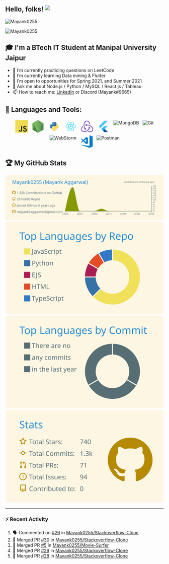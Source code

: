 ## Hello, folks! <img src="https://github.com/Mayank0255/Mayank0255/blob/main/wave.gif" align="top" width="30px">
<p align="left"> <img src="https://komarev.com/ghpvc/?username=Mayank0255&label=Profile Views&color=blue&style=flat" alt="Mayank0255" /></p>
<p align="left"> <img src="https://img.shields.io/github/followers/Mayank0255?label=Follow&style=social" alt="Mayank0255" /></p>


## 🎓 I'm a BTech IT Student at Manipal University Jaipur
- 🔭 I’m currently practicing questions on LeetCode
- 🌱 I’m currently learning Data mining & Flutter
- 👯 I’m open to opportunities for Spring 2021, and Summer 2021
- 💬 Ask me about Node.js / Python / MySQL / React.js / Tableau
- 📫 How to reach me: [Linkedin](https://www.linkedin.com/in/mayank-aggarwal-14301b168/) or Discord (Mayank#9665)


[//]: <> (🔧 Technologies & Tools)

## 🧰 Languages and Tools:
<p align="center">
  <img src="https://raw.githubusercontent.com/github/explore/80688e429a7d4ef2fca1e82350fe8e3517d3494d/topics/javascript/javascript.png" alt="Javascript" height="40" style="vertical-align:top; margin:4px">
  <img src="https://raw.githubusercontent.com/github/explore/80688e429a7d4ef2fca1e82350fe8e3517d3494d/topics/nodejs/nodejs.png" alt="Node Js" height="40" style="vertical-align:top; margin:4px">
  <img src="https://raw.githubusercontent.com/github/explore/80688e429a7d4ef2fca1e82350fe8e3517d3494d/topics/python/python.png" alt="Python" height="40" style="vertical-align:top; margin:4px">
  <img src="https://raw.githubusercontent.com/github/explore/80688e429a7d4ef2fca1e82350fe8e3517d3494d/topics/react/react.png" alt="React" height="40" style="vertical-align:top; margin:4px">
  <img src="https://raw.githubusercontent.com/github/explore/80688e429a7d4ef2fca1e82350fe8e3517d3494d/topics/redux/redux.png" alt="Redux" height="40" style="vertical-align:top; margin:4px">
  <img src="https://raw.githubusercontent.com/github/explore/cebd63002168a05a6a642f309227eefeccd92950/topics/flutter/flutter.png" alt="Flutter" height="40" style="vertical-align:top; margin:4px">
  <img src="https://avatars.githubusercontent.com/u/45120?s=200&v=4" alt="MongoDB" height="40" style="vertical-align:top; margin:4px">
  <img src="https://avatars.githubusercontent.com/u/18133?s=200&v=4" alt="Git" height="40" style="vertical-align:top; margin:4px">
  <img src="https://png2.cleanpng.com/sh/3a14bb40445f18db8ebcb44803243292/L0KzQYq3U8E5N6VtjZH0aYP2gLBuTgdmaqR5hAR2LXrohLP5gflve15veehqc3P1ecH7TflvfJZsitN9ZXSwdLb9hfxweJ5qRdducIOwfbbrifEuPZQ9fqY6OEPoQ7e8VMIvPmI9T6gANUK0RYa5WMkzOmo2UaU8Nz7zfri=/kisspng-webstorm-jetbrains-javascript-integrated-developme-eeps-media-5c8f4183e3f542.6187655215528922919337.png" alt="WebStorm" height="40" style="vertical-align:top; margin:4px">
  <img src="https://raw.githubusercontent.com/github/explore/80688e429a7d4ef2fca1e82350fe8e3517d3494d/topics/visual-studio-code/visual-studio-code.png" alt="VS Code" height="40" style="vertical-align:top; margin:4px">
  <img src="https://avatars.githubusercontent.com/u/10251060?s=200&v=4" alt="Postman" height="40" style="vertical-align:top; margin:4px">
</p>

## 🏆 My GitHub Stats

[![](https://raw.githubusercontent.com/Mayank0255/Mayank0255/main/profile-summary-card-output/solarized/0-profile-details.svg)](https://github.com/vn7n24fzkq/github-profile-summary-cards)
[![](https://raw.githubusercontent.com/Mayank0255/Mayank0255/main/profile-summary-card-output/solarized/1-repos-per-language.svg)](https://github.com/vn7n24fzkq/github-profile-summary-cards)
[![](https://raw.githubusercontent.com/Mayank0255/Mayank0255/main/profile-summary-card-output/solarized/2-most-commit-language.svg)](https://github.com/vn7n24fzkq/github-profile-summary-cards)
[![](https://raw.githubusercontent.com/Mayank0255/Mayank0255/main/profile-summary-card-output/solarized/3-stats.svg)](https://github.com/vn7n24fzkq/github-profile-summary-cards)

---

### :zap: Recent Activity

<!--START_SECTION:activity-->
1. 🗣 Commented on [#26](https://github.com/Mayank0255/Stackoverflow-Clone/issues/26) in [Mayank0255/Stackoverflow-Clone](https://github.com/Mayank0255/Stackoverflow-Clone)
2. 🎉 Merged PR [#30](https://github.com/Mayank0255/Stackoverflow-Clone/pull/30) in [Mayank0255/Stackoverflow-Clone](https://github.com/Mayank0255/Stackoverflow-Clone)
3. 🎉 Merged PR [#5](https://github.com/Mayank0255/Movie-Surfer/pull/5) in [Mayank0255/Movie-Surfer](https://github.com/Mayank0255/Movie-Surfer)
4. 🎉 Merged PR [#29](https://github.com/Mayank0255/Stackoverflow-Clone/pull/29) in [Mayank0255/Stackoverflow-Clone](https://github.com/Mayank0255/Stackoverflow-Clone)
5. 🎉 Merged PR [#28](https://github.com/Mayank0255/Stackoverflow-Clone/pull/28) in [Mayank0255/Stackoverflow-Clone](https://github.com/Mayank0255/Stackoverflow-Clone)
<!--END_SECTION:activity-->

